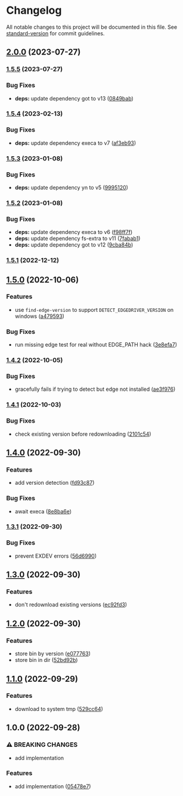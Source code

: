 # Changelog

All notable changes to this project will be documented in this file. See [standard-version](https://github.com/conventional-changelog/standard-version) for commit guidelines.

## [2.0.0](https://github.com/CrowdStrike/browser-webdriver-downloader/compare/v1.5.5...v2.0.0) (2023-07-27)

### [1.5.5](https://github.com/CrowdStrike/browser-webdriver-downloader/compare/v1.5.4...v1.5.5) (2023-07-27)


### Bug Fixes

* **deps:** update dependency got to v13 ([0849bab](https://github.com/CrowdStrike/browser-webdriver-downloader/commit/0849bab058582ef5bf2bcd9b1ce6066950c70eb1))

### [1.5.4](https://github.com/CrowdStrike/browser-webdriver-downloader/compare/v1.5.3...v1.5.4) (2023-02-13)


### Bug Fixes

* **deps:** update dependency execa to v7 ([af3eb93](https://github.com/CrowdStrike/browser-webdriver-downloader/commit/af3eb93ad716daaf3516fede0496700505ab6e4b))

### [1.5.3](https://github.com/CrowdStrike/browser-webdriver-downloader/compare/v1.5.2...v1.5.3) (2023-01-08)


### Bug Fixes

* **deps:** update dependency yn to v5 ([9995120](https://github.com/CrowdStrike/browser-webdriver-downloader/commit/99951201a2905e58ddf95d561132ebc2e3bc24d0))

### [1.5.2](https://github.com/CrowdStrike/browser-webdriver-downloader/compare/v1.5.1...v1.5.2) (2023-01-08)


### Bug Fixes

* **deps:** update dependency execa to v6 ([f98ff7f](https://github.com/CrowdStrike/browser-webdriver-downloader/commit/f98ff7f96de2f7e4cb330922a52bf02fdfbccd01))
* **deps:** update dependency fs-extra to v11 ([7fabab1](https://github.com/CrowdStrike/browser-webdriver-downloader/commit/7fabab1a503a0eb8d9de3d07a23728bfc0badd7a))
* **deps:** update dependency got to v12 ([9cba84b](https://github.com/CrowdStrike/browser-webdriver-downloader/commit/9cba84b67f5e45dc1683cbb2e82f051a837d00f7))

### [1.5.1](https://github.com/CrowdStrike/browser-webdriver-downloader/compare/v1.5.0...v1.5.1) (2022-12-12)

## [1.5.0](https://github.com/CrowdStrike/browser-webdriver-downloader/compare/v1.4.2...v1.5.0) (2022-10-06)


### Features

* use `find-edge-version` to support `DETECT_EDGEDRIVER_VERSION` on windows ([a479593](https://github.com/CrowdStrike/browser-webdriver-downloader/commit/a4795934ec239b29423c193b760789111f795121))


### Bug Fixes

* run missing edge test for real without EDGE_PATH hack ([3e8efa7](https://github.com/CrowdStrike/browser-webdriver-downloader/commit/3e8efa72d640ad4e27f529b0181d20abd0de3471))

### [1.4.2](https://github.com/CrowdStrike/browser-webdriver-downloader/compare/v1.4.1...v1.4.2) (2022-10-05)


### Bug Fixes

* gracefully fails if trying to detect but edge not installed ([ae3f976](https://github.com/CrowdStrike/browser-webdriver-downloader/commit/ae3f97642904162ceed614b35a3e553416bfdfcd))

### [1.4.1](https://github.com/CrowdStrike/browser-webdriver-downloader/compare/v1.4.0...v1.4.1) (2022-10-03)


### Bug Fixes

* check existing version before redownloading ([2101c54](https://github.com/CrowdStrike/browser-webdriver-downloader/commit/2101c54ffa73be6390d0e3be276126b5afb8efa9))

## [1.4.0](https://github.com/CrowdStrike/browser-webdriver-downloader/compare/v1.3.1...v1.4.0) (2022-09-30)


### Features

* add version detection ([fd93c87](https://github.com/CrowdStrike/browser-webdriver-downloader/commit/fd93c8708c9753d33400097f21e50a5338b45798))


### Bug Fixes

* await execa ([8e8ba6e](https://github.com/CrowdStrike/browser-webdriver-downloader/commit/8e8ba6e71205d1743f0b0847a447ef34ea090893))

### [1.3.1](https://github.com/CrowdStrike/browser-webdriver-downloader/compare/v1.3.0...v1.3.1) (2022-09-30)


### Bug Fixes

* prevent EXDEV errors ([56d6990](https://github.com/CrowdStrike/browser-webdriver-downloader/commit/56d69908c1cf07844fbf87332866df74f94f5c7d))

## [1.3.0](https://github.com/CrowdStrike/browser-webdriver-downloader/compare/v1.2.0...v1.3.0) (2022-09-30)


### Features

* don't redownload existing versions ([ec92fd3](https://github.com/CrowdStrike/browser-webdriver-downloader/commit/ec92fd3610b5065aa8ed6657334b5e975b7932da))

## [1.2.0](https://github.com/CrowdStrike/browser-webdriver-downloader/compare/v1.1.0...v1.2.0) (2022-09-30)


### Features

* store bin by version ([e077763](https://github.com/CrowdStrike/browser-webdriver-downloader/commit/e0777635bb6a20e9dc31535fc66a70852abbf116))
* store bin in dir ([52bd92b](https://github.com/CrowdStrike/browser-webdriver-downloader/commit/52bd92b82ff4f97aecdbe360921402a514129487))

## [1.1.0](https://github.com/CrowdStrike/browser-webdriver-downloader/compare/v1.0.0...v1.1.0) (2022-09-29)


### Features

* download to system tmp ([529cc64](https://github.com/CrowdStrike/browser-webdriver-downloader/commit/529cc64af5c1967f2e456ccf09c4132eca1fd555))

## 1.0.0 (2022-09-28)


### ⚠ BREAKING CHANGES

* add implementation

### Features

* add implementation ([05478e7](https://github.com/CrowdStrike/browser-webdriver-downloader/commit/05478e720b26a20bcc6e89a1f39cf2315cd0a287))
